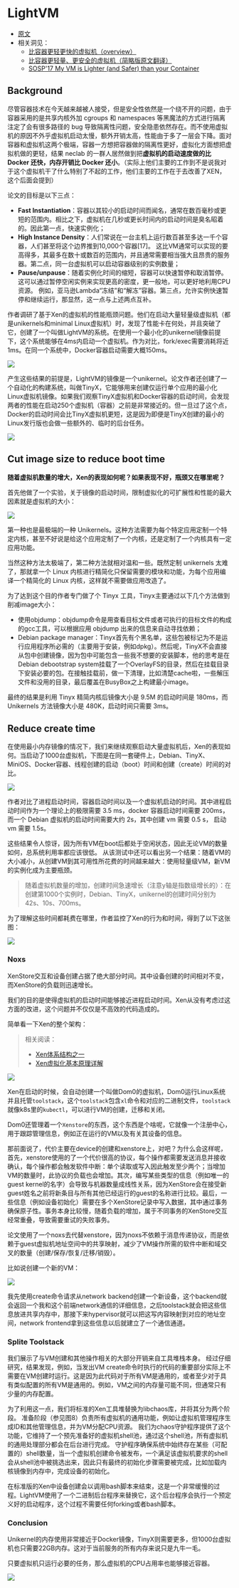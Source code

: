 # LightVM

* [原文](http://cnp.neclab.eu/projects/lightvm/lightvm.pdf)
* 相关洞见：
  * [比容器更轻更快的虚拟机（overview）](https://zhuanlan.zhihu.com/p/30594040)
  * [比容器更轻量、更安全的虚拟机（简略版原文翻译）](http://dockone.io/article/3052)
  * [SOSP'17 My VM is Lighter (and Safer) than your Container](https://zhuanlan.zhihu.com/p/30245187)

## Background

尽管容器技术在今天越来越被人接受，但是安全性依然是一个绕不开的问题，由于容器采用的是共享内核外加 cgroups 和 namespaces 等黑魔法的方式进行隔离注定了会有很多路径的 bug 导致隔离性问题，安全隐患依然存在。而不使用虚拟机的原因不外乎虚拟机启动太慢，额外开销太高，性能由于多了一层会下降。面对容器和虚拟机这两个极端，容器一方想把容器做的隔离性更好，虚拟化方面想把虚拟机做的更轻，结果 neclab 的一群人居然做到把**虚拟机的启动速度做的比 Docker 还快，内存开销比 Docker 还小**。（实际上他们主要的工作到不是说我对于这个虚拟机干了什么特别了不起的工作，他们主要的工作在于去改善了XEN，这个后面会提到）

论文的目标是以下三点：

* **Fast Instantiation**：容器以其较小的启动时间而闻名，通常在数百毫秒或更短的范围内。相比之下，虚拟机在几秒或更长时间内的启动时间是臭名昭着的。因此第一点，快速实例化；
* **High Instance Density**：人们常说在一台主机上运行数百甚至多达一千个容器，人们甚至将这个边界推到10,000个容器[17]。 这比VM通常可以实现的要高得多，其最多在数十或数百的范围内，并且通常需要相当强大且昂贵的服务器。第二点，同一台虚拟机可以启动容器级别的实例数量；
* **Pause/unpause**：随着实例化时间的缩短，容器可以快速暂停和取消暂停。 这可以通过暂停空闲实例来实现更高的密度，更一般地，可以更好地利用CPU资源。 例如，亚马逊Lambda“冻结”和“解冻”容器。第三点，允许实例快速暂停和继续运行，那显然，这一点与上述两点互补。

作者调研了基于Xen的虚拟机的性能瓶颈问题。他们在启动大量轻量级虚拟机（都是unikernels和minimal Linux虚拟机）时，发现了性能卡在何处，并且突破了它，创建了一个叫做LightVM的系统。在使用一个最小化的unikernel镜像前提下，这个系统能够在4ms内启动一个虚拟机。作为对比，fork/exec需要消耗将近1ms。在同一个系统中，Docker容器启动需要大概150ms。

![](http://dockone.io/uploads/article/20180113/8efcb0a6266c44719b8da9c5f2a2dda9.jpeg)

产生这些结果的前提是，LightVM的镜像是一个unikernel。论文作者还创建了一个自动化的构建系统，叫做TinyX，它能够用来创建仅运行单个应用的最小化Linux虚拟机镜像。如果我们观察TinyX虚拟机和Docker容器的启动时间，会发现两者的性能在启动250个虚拟机（容器）之前是非常接近的。但一旦过了这个点，Docker的启动时间会比TinyX虚拟机更短，这是因为即便是TinyX创建的最小的Linux发行版也会做一些额外的、临时的后台任务。

![](http://dockone.io/uploads/article/20180113/2efb4c28b513395b7886273f73e1fd1e.jpeg)

## Cut image size to reduce boot time

**随着虚拟机数量的增大，Xen的表现如何呢？如果表现不好，瓶颈又在哪里呢？**

首先他做了一个实验，关于镜像的启动时间，限制虚拟化的可扩展性和性能的最大因素就是虚拟机的大小：

![](img/2.png)

第一种也是最极端的一种 Unikernels。这种方法需要为每个特定应用定制一个特定内核，甚至不好说是给这个应用定制了一个内核，还是定制了一个内核具有一定应用功能。

当然这种方法太极端了，第二种方法就相对温和一些。既然定制 unikernels 太难了，那就拿一个 Linux 内核进行精简化只保留需要的模块和功能，为每个应用编译一个精简化的 Linux 内核，这样就不需要做应用改造了。

为了达到这个目的作者专门做了个 Tinyx 工具，Tinyx主要通过以下几个方法做到削减image大小：

* 使用objdump：objdump命令是用查看目标文件或者可执行的目标文件的构成的gcc工具，可以根据应用 objdump 出来的信息来自动寻找依赖；
* Debian package manager：Tinyx首先有个黑名单，这些包被标记为不是运行应用程序所必需的（主要用于安装，例如dpkg）。然后呢，TinyX不会直接从包中创建镜像，因为包中可能包含一些我不想要的安装脚本，他的思考是在Debian debootstrap system挂载了一个OverlayFS的目录，然后在挂载目录下安装必要的包。在接触挂载前，做一下清理，比如清楚cache啦，一些解压文件和没用的目录，最后覆盖在BusyBox之上构建最小image。

最终的结果是利用 Tinyx 精简内核后镜像大小是 9.5M 的启动时间是 180ms，而 Unikernels 方法镜像大小是 480K，启动时间只需要 3ms。

## Reduce create time

在使用最小内存镜像的情况下，我们来继续观察启动大量虚拟机后，Xen的表现如何。当启动了1000台虚拟机，下图是在同一套硬件上，Debian、TinyX、MiniOS、Docker容器、线程创建的启动（boot）时间和创建（create）时间的对比。

![](./img/1.png)

作者对比了进程启动时间，容器启动时间以及一个虚拟机启动的时间。其中进程启动时间作为一个理论上的极限需要 3.5 ms，docker 容器启动时间需要 200ms，而一个 Debian 虚拟机的启动时间需要大约 2s，其中创建 vm 需要 0.5 s， 启动 vm 需要 1.5s。

这些结果令人惊讶，因为所有VM在boot后都处于空闲状态，因此无论VM的数量如何，总系统利用率都应该很低。 从该测试中还可以看出另一个结果：随着VM的大小减小，从创建VM到其可用性所花费的时间越来越大：使用轻量级VM，新VM的实例化成为主要瓶颈。

> 随着虚拟机数量的增加，创建时间急速增长（注意y轴是指数级增长的）：在创建第1000个实例时，Debian、TinyX，unikernel的创建时间分别为42s、10s、700ms。

为了理解这些时间都耗费在哪里，作者监控了Xen的行为和时间，得到了以下这张图：

![](http://dockone.io/uploads/article/20180113/1c366b65d100782a14d360ff7d0e6559.jpeg)

### Noxs

XenStore交互和设备创建占据了绝大部分时间。其中设备创建的时间相对不变，而XenStore的负载则迅速增长。

我们的目的是使得虚拟机的启动时间能够接近进程启动时间。Xen从没有考虑过这方面的改进，这个问题并不仅仅是不高效的代码造成的。

简单看一下Xen的整个架构：

> 相关阅读：
>
> * [Xen体系结构之一](https://my.oschina.net/daxiong/blog/1938)
> * [Xen虚拟化基本原理详解](https://blog.51cto.com/wzlinux/1727106)

![](img/3.png)

Xen在启动的时候，会自动创建一个叫做Dom0的虚拟机，Dom0运行Linux系统并且托管`toolstack`，这个`toolstack`包含`xl`命令和对应的二进制文件，`toolstack`就像k8s里的`kubectl`，可以进行VM的创建，迁移和关闭。

Dom0还管理着一个`Xenstore`的东西，这个东西是个啥呢，它就像一个注册中心，用于跟踪管理信息，例如正在运行的VM以及有关其设备的信息。

那前面说了，代价主要在device的创建和xenstore上，对吧？为什么会这样呢，首先，xenstore使用的了一个代价很高的协议，每个操作都需要发送消息并接收确认，每个操作都会触发软件中断：单个读取或写入因此触发至少两个；当增加VM的数量时，此协议的负载也会增加。其次，编写某些类型的信息（例如唯一的guest kernel的名字）会导致与机器数量成线性关系，因为XenStore会在接受新guest姓名之前将新条目与所有其他已经运行的guest的名称进行比较。最后，一些信息（例如设备初始化）需要在多个XenStore记录中写入数据，其中通过事务确保原子性。事务本身比较慢，随着负载的增加，属于不同事务的XenStore交互经常重叠，导致需要重试的失败事务。

论文使用了一个noxs去代替xenstore，因为noxs不依赖于消息传递协议，而是依赖于guest虚拟机地址空间中的共享映射，减少了VM操作所需的软件中断和域交叉的数量（创建/保存/恢复/迁移/销毁）。

比如说创建一个新的VM：

![](img/4.png)

我先使用create命令请求从network backend创建一个新设备，这个backend就会返回一个我和这个前端network通信的详细信息，之后toolstack就会把这些信息放进共享内存中，那接下来hypervisor就可以把这写内容映射到对应的地址空间，network frontend拿到这些信息以后就建立了一个通信通道。

### Splite Toolstack

我们展示了与VM创建和其他操作相关的大部分开销来自工具堆栈本身。 经过仔细研究，结果发现，例如，当发出VM create命令时执行的代码的重要部分实际上不需要在VM创建时运行。这是因为此代码对于所有VM是通用的，或者至少对于具有类似配置的所有VM是通用的。例如，VM之间的内存量可能不同，但通常只有少量的内存配置。

为了利用这一点，我们将标准的Xen工具堆替换为libchaos库，并将其分为两个阶段。 准备阶段（参见图8）负责所有虚拟机的通用功能，例如让虚拟机管理程序生成ID和其他管理信息，并为VM分配CPU资源。 我们为chaos守护程序提供了这个功能，它维持了一个预先准备好的虚拟机shell池，通过这个shell池，所有虚拟机的通用处理部分都会在后台进行完成。 守护程序确保系统中始终存在某些（可配置的）shell数量，当一个虚拟机创建命令被发布，一个满足该虚拟机要求的shell会从shell池中被挑选出来，因此只有最终的初始化步骤需要被完成，比如加载内核镜像到内存中，完成设备的初始化。

在标准版的Xen中设备创建会以调用bash脚本来结束，这是一个非常缓慢的过程。LightVM使用了一个二进制后台程序来替换它，这个后台程序会执行一个预定义好的启动程序，这个过程不需要任何forking或者bash脚本。

### Conclusion

Unikernel的内存使用非常接近于Docker镜像，TinyX则需要更多，但1000台虚拟机也只需要22GB内存。这对于当前服务的所有内存来说只是九牛一毛。

只要虚拟机只运行必要的任务，那么虚拟机的CPU占用率也能够接近容器。

![](http://dockone.io/uploads/article/20180113/0ebd4fb86374514f8069ddeaa97ba809.jpeg)

